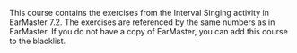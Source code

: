 This course contains the exercises from the Interval Singing 
activity in EarMaster 7.2. The exercises are referenced by the same
numbers as in EarMaster. If you do not have a copy of EarMaster, you
can add this course to the blacklist.
